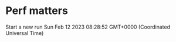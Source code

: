 # Perf matters


Start a new run
Sun Feb 12 2023 08:28:52 GMT+0000 (Coordinated Universal Time)





